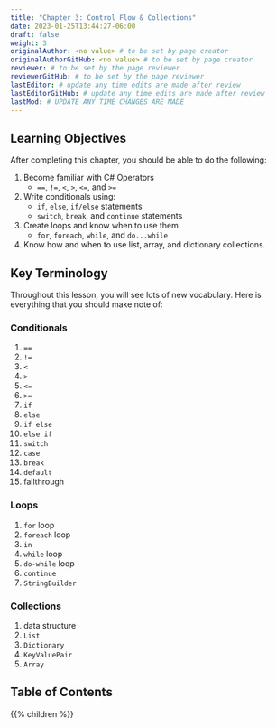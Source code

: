 ```yaml
---
title: "Chapter 3: Control Flow & Collections"
date: 2023-01-25T13:44:27-06:00
draft: false
weight: 3
originalAuthor: <no value> # to be set by page creator
originalAuthorGitHub: <no value> # to be set by page creator
reviewer: # to be set by the page reviewer
reviewerGitHub: # to be set by the page reviewer
lastEditor: # update any time edits are made after review
lastEditorGitHub: # update any time edits are made after review
lastMod: # UPDATE ANY TIME CHANGES ARE MADE
---
```


## Learning Objectives

After completing this chapter, you should be able to do the following:
1. Become familiar with C# Operators
   - `==`, `!=`, `<`, `>`, `<=`, and `>=`
1. Write conditionals using:
   - `if`, `else`, `if/else` statements
   - `switch`, `break`, and `continue` statements
1. Create loops and know when to use them
   - `for`, `foreach`, `while`, and `do...while`
1. Know how and when to use list, array, and dictionary collections.

## Key Terminology

Throughout this lesson, you will see lots of new vocabulary. Here is everything that you should make note of:

### Conditionals
1. `==`
1. `!=`
1. `<`
1. `>`
1. `<=`
1. `>=`
1. `if`
1. `else`
1. `if else`
1. `else if`
1. `switch`
1. `case`
1. `break`
1. `default`
1. fallthrough

### Loops
1. `for` loop
1. `foreach` loop
1. `in`
1. `while` loop
1. `do-while` loop
1. `continue`
1. `StringBuilder`

### Collections
1. data structure
1. `List`
1. `Dictionary`
1. `KeyValuePair`
1. `Array`

## Table of Contents

{{% children %}}
